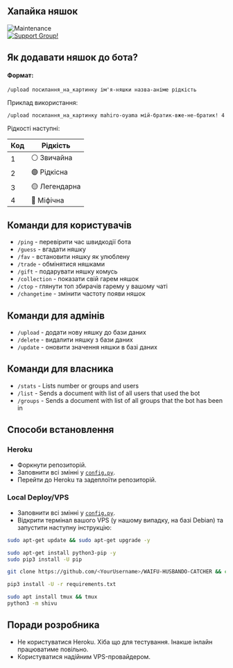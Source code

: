 ## Хапайка няшок


![Maintenance](https://img.shields.io/badge/Maintained%3F-yes-green.svg)<br> [![Support Group!](https://img.shields.io/badge/Join%20Group-↗-green)](https://t.me/hurtivka)


## Як додавати няшок до бота?

#### Формат: 
```
/upload посилання_на_картинку ім'я-няшки назва-аніме рідкість
```
Приклад використання: 
```
/upload посилання_на_картинку mahiro-oyama мій-братик-вже-не-братик! 4
```
Рідкості наступні:

| Код    | Рідкість      |
| ------ | ------------- |
| 1      | ⚪️ Звичайна   |
| 2      | 🟣 Рідкісна   |
| 3      | 🟡 Легендарна |
| 4      | 🔴 Міфічна    |

## Команди для користувачів
- `/ping` - перевірити час швидкодії бота
- `/guess` - вгадати няшку
- `/fav` - встановити няшку як улюблену
- `/trade` - обмінятися няшками
- `/gift` - подарувати няшку комусь
- `/collection` - показати свій гарем няшок
- `/ctop` - глянути топ збирачів гарему у вашому чаті
- `/changetime` - змінити частоту появи няшок
  
## Команди для адмінів
- `/upload` - додати нову няшку до бази даних
- `/delete` - видалити няшку з бази даних
- `/update` - оновити значення няшки в базі даних

## Команди для власника
- `/stats` - Lists number or groups and users
- `/list` - Sends a document with list of all users that used the bot
- `/groups` - Sends a document with list of all groups that the bot has been in

## Способи встановлення

### Heroku
- Форкнути репозиторій.
- Заповнити всі змінні у [`config.py`](./shivu/config.py).
- Перейти до Heroku та задеплоїти репозиторій.

### Local Deploy/VPS
- Заповнити всі змінні у [`config.py`](./shivu/config.py).
- Відкрити термінал вашого VPS (у нашому випадку, на базі Debian) та запустити наступну інструкцію:
```bash
sudo apt-get update && sudo apt-get upgrade -y           

sudo apt-get install python3-pip -y          
sudo pip3 install -U pip

git clone https://github.com/<YourUsername>/WAIFU-HUSBANDO-CATCHER && cd WAIFU-HUSBANDO-CATCHER

pip3 install -U -r requirements.txt          

sudo apt install tmux && tmux          
python3 -m shivu
```       

## Поради розробника
- Не користуватися Heroku. Хіба що для тестування. Інакше інлайн працюватиме повільно.
- Користуватися надійним VPS-провайдером.
